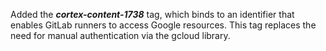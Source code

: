 Added the ***cortex-content-1738*** tag, which binds to an identifier that enables GitLab runners to access Google resources. This tag replaces the need for manual authentication via the gcloud library.
